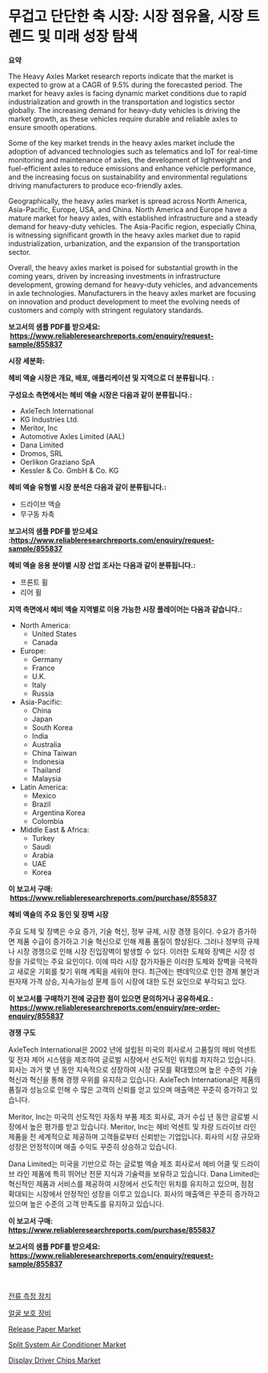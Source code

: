 <p><h1>무겁고 단단한 축 시장: 시장 점유율, 시장 트렌드 및 미래 성장 탐색</h1></p><p><strong>요약</strong></p>
<p><p>The Heavy Axles Market research reports indicate that the market is expected to grow at a CAGR of 9.5% during the forecasted period. The market for heavy axles is facing dynamic market conditions due to rapid industrialization and growth in the transportation and logistics sector globally. The increasing demand for heavy-duty vehicles is driving the market growth, as these vehicles require durable and reliable axles to ensure smooth operations.</p><p>Some of the key market trends in the heavy axles market include the adoption of advanced technologies such as telematics and IoT for real-time monitoring and maintenance of axles, the development of lightweight and fuel-efficient axles to reduce emissions and enhance vehicle performance, and the increasing focus on sustainability and environmental regulations driving manufacturers to produce eco-friendly axles.</p><p>Geographically, the heavy axles market is spread across North America, Asia-Pacific, Europe, USA, and China. North America and Europe have a mature market for heavy axles, with established infrastructure and a steady demand for heavy-duty vehicles. The Asia-Pacific region, especially China, is witnessing significant growth in the heavy axles market due to rapid industrialization, urbanization, and the expansion of the transportation sector.</p><p>Overall, the heavy axles market is poised for substantial growth in the coming years, driven by increasing investments in infrastructure development, growing demand for heavy-duty vehicles, and advancements in axle technologies. Manufacturers in the heavy axles market are focusing on innovation and product development to meet the evolving needs of customers and comply with stringent regulatory standards.</p></p>
<p><strong>보고서의 샘플 PDF를 받으세요: &nbsp;<a href="https://www.reliableresearchreports.com/enquiry/request-sample/855837">https://www.reliableresearchreports.com/enquiry/request-sample/855837</a></strong></p>
<p><strong>시장 세분화:</strong></p>
<p><strong> 헤비 액슬 시장은 개요, 배포, 애플리케이션 및 지역으로 더 분류됩니다. :</strong></p>
<p><strong>구성요소 측면에서는 헤비 액슬 시장은 다음과 같이 분류됩니다.:</strong></p>
<p><ul><li>AxleTech International</li><li>KG Industries Ltd.</li><li>Meritor, Inc</li><li>Automotive Axles Limited (AAL)</li><li>Dana Limited</li><li>Dromos, SRL</li><li>Oerlikon Graziano SpA</li><li>Kessler & Co. GmbH & Co. KG</li></ul></p>
<p><strong> 헤비 액슬 유형별 시장 분석은 다음과 같이 분류됩니다.:</strong></p>
<p><ul><li>드라이브 액슬</li><li>무구동 차축</li></ul></p>
<p><strong>보고서의 샘플 PDF를 받으세요 :<a href="https://www.reliableresearchreports.com/enquiry/request-sample/855837">https://www.reliableresearchreports.com/enquiry/request-sample/855837</a></strong></p>
<p><strong> 헤비 액슬 응용 분야별 시장 산업 조사는 다음과 같이 분류됩니다.:</strong></p>
<p><ul><li>프론트 휠</li><li>리어 휠</li></ul></p>
<p><strong>지역 측면에서 헤비 액슬 지역별로 이용 가능한 시장 플레이어는 다음과 같습니다.:</strong></p>
<p><ul>
    <li>
        North America:
        <ul>
            <li>United States</li>
            <li>Canada</li>
        </ul>
    </li>
    <li>
        Europe:
        <ul>
            <li>Germany</li>
            <li>France</li>
            <li>U.K.</li>
            <li>Italy</li>
            <li>Russia</li>
        </ul>
    </li>
    <li>
        Asia-Pacific:
        <ul>
            <li>China</li>
            <li>Japan</li>
            <li>South Korea</li>
            <li>India</li>
            <li>Australia</li>
            <li>China Taiwan</li>
            <li>Indonesia</li>
            <li>Thailand</li>
            <li>Malaysia</li>
        </ul>
    </li>
    <li>
        Latin America:
        <ul>
            <li>Mexico</li>
            <li>Brazil</li>
            <li>Argentina Korea</li>
            <li>Colombia</li>
        </ul>
    </li>
    <li>
        Middle East & Africa:
        <ul>
            <li>Turkey</li>
            <li>Saudi</li>
            <li>Arabia</li>
            <li>UAE</li>
            <li>Korea</li>
        </ul>
    </li>
    </ul></p>
<p><strong>이 보고서 구매: &nbsp;<a href="https://www.reliableresearchreports.com/purchase/855837">https://www.reliableresearchreports.com/purchase/855837</a></strong></p>
<p><strong>헤비 액슬의 주요 동인 및 장벽 시장</strong></p>
<p><p>주요 도체 및 장벽은 수요 증가, 기술 혁신, 정부 규제, 시장 경쟁 등이다. 수요가 증가하면 제품 수급이 증가하고 기술 혁신으로 인해 제품 품질이 향상된다. 그러나 정부의 규제나 시장 경쟁으로 인해 시장 진입장벽이 발생할 수 있다. 이러한 도체와 장벽은 시장 성장을 가로막는 주요 요인이다. 이에 따라 시장 참가자들은 이러한 도체와 장벽을 극복하고 새로운 기회를 찾기 위해 계획을 세워야 한다. 최근에는 팬데믹으로 인한 경제 불안과 원자재 가격 상승, 지속가능성 문제 등이 시장에 대한 도전 요인으로 부각되고 있다.</p></p>
<p><strong>이 보고서를 구매하기 전에 궁금한 점이 있으면 문의하거나 공유하세요.: &nbsp;<a href="https://www.reliableresearchreports.com/enquiry/pre-order-enquiry/855837">https://www.reliableresearchreports.com/enquiry/pre-order-enquiry/855837</a></strong></p>
<p><strong>경쟁 구도</strong></p>
<p><p>AxleTech International은 2002 년에 설립된 미국의 회사로서 고품질의 헤비 억센트 및 전자 제어 시스템을 제조하여 글로벌 시장에서 선도적인 위치를 차지하고 있습니다. 회사는 과거 몇 년 동안 지속적으로 성장하여 시장 규모를 확대했으며 높은 수준의 기술 혁신과 혁신을 통해 경쟁 우위를 유지하고 있습니다. AxleTech International은 제품의 품질과 성능으로 인해 수 많은 고객의 신뢰를 얻고 있으며 매출액은 꾸준히 증가하고 있습니다.</p><p>Meritor, Inc는 미국의 선도적인 자동차 부품 제조 회사로, 과거 수십 년 동안 글로벌 시장에서 높은 평가를 받고 있습니다. Meritor, Inc는 헤비 억센트 및 차량 드라이브 라인 제품을 전 세계적으로 제공하며 고객들로부터 신뢰받는 기업입니다. 회사의 시장 규모와 성장은 안정적이며 매출 수익도 꾸준히 상승하고 있습니다.</p><p>Dana Limited는 미국을 기반으로 하는 글로벌 엑슬 제조 회사로서 헤비 어클 및 드라이브 라인 제품에 특히 뛰어난 전문 지식과 기술력을 보유하고 있습니다. Dana Limited는 혁신적인 제품과 서비스를 제공하여 시장에서 선도적인 위치를 유지하고 있으며, 점점 확대되는 시장에서 안정적인 성장을 이루고 있습니다. 회사의 매출액은 꾸준히 증가하고 있으며 높은 수준의 고객 만족도를 유지하고 있습니다.</p></p>
<p><strong>이 보고서 구매: &nbsp; <a href="https://www.reliableresearchreports.com/purchase/855837">https://www.reliableresearchreports.com/purchase/855837</a></strong></p>
<p><strong>보고서의 샘플 PDF를 받으세요: &nbsp;<a href="https://www.reliableresearchreports.com/enquiry/request-sample/855837">https://www.reliableresearchreports.com/enquiry/request-sample/855837</a></strong><strong></strong></p>
<p>&nbsp;</p>
<p><p><a href="https://github.com/vs019sa3m8x/Market-Research-Report-List-1/blob/main/46013944506.md">전류 측정 장치</a></p><p><a href="https://github.com/lzrvbyqzftro57/Market-Research-Report-List-1/blob/main/50778584505.md">얼굴 보호 장비</a></p><p><a href="https://github.com/gulaimolin/Market-Research-Report-List-3/blob/main/release-paper-market.md">Release Paper Market</a></p><p><a href="https://github.com/RoccoManning/Market-Research-Report-List-4/blob/main/split-system-air-conditioner-market.md">Split System Air Conditioner Market</a></p><p><a href="https://issuu.com/reportprime-2/docs/display-driver-chips-market-size-2030.pptx">Display Driver Chips Market</a></p></p>